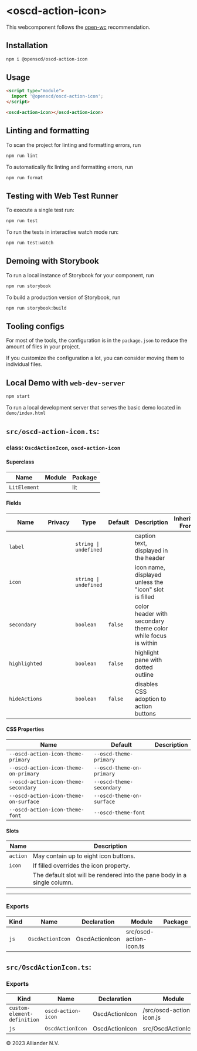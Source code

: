 # \<oscd-action-icon>

This webcomponent follows the [open-wc](https://github.com/open-wc/open-wc) recommendation.

## Installation

```bash
npm i @openscd/oscd-action-icon
```

## Usage

```html
<script type="module">
  import '@openscd/oscd-action-icon';
</script>

<oscd-action-icon></oscd-action-icon>
```

## Linting and formatting

To scan the project for linting and formatting errors, run

```bash
npm run lint
```

To automatically fix linting and formatting errors, run

```bash
npm run format
```

## Testing with Web Test Runner

To execute a single test run:

```bash
npm run test
```

To run the tests in interactive watch mode run:

```bash
npm run test:watch
```

## Demoing with Storybook

To run a local instance of Storybook for your component, run

```bash
npm run storybook
```

To build a production version of Storybook, run

```bash
npm run storybook:build
```

## Tooling configs

For most of the tools, the configuration is in the `package.json` to reduce the amount of files in your project.

If you customize the configuration a lot, you can consider moving them to individual files.

## Local Demo with `web-dev-server`

```bash
npm start
```

To run a local development server that serves the basic demo located in `demo/index.html`


## `src/oscd-action-icon.ts`:

### class: `OscdActionIcon`, `oscd-action-icon`

#### Superclass

| Name         | Module | Package |
| ------------ | ------ | ------- |
| `LitElement` |        | lit     |

#### Fields

| Name          | Privacy | Type                  | Default | Description                                                   | Inherited From |
| ------------- | ------- | --------------------- | ------- | ------------------------------------------------------------- | -------------- |
| `label`       |         | `string \| undefined` |         | caption text, displayed in the header                         |                |
| `icon`        |         | `string \| undefined` |         | icon name, displayed unless the "icon" slot is filled         |                |
| `secondary`   |         | `boolean`             | `false` | color header with secondary theme color while focus is within |                |
| `highlighted` |         | `boolean`             | `false` | highlight pane with dotted outline                            |                |
| `hideActions` |         | `boolean`             | `false` | disables CSS adoption to action buttons                       |                |

#### CSS Properties

| Name                                  | Default                   | Description |
| ------------------------------------- | ------------------------- | ----------- |
| `--oscd-action-icon-theme-primary`    | `--oscd-theme-primary`    |             |
| `--oscd-action-icon-theme-on-primary` | `--oscd-theme-on-primary` |             |
| `--oscd-action-icon-theme-secondary`  | `--oscd-theme-secondary`  |             |
| `--oscd-action-icon-theme-on-surface` | `--oscd-theme-on-surface` |             |
| `--oscd-action-icon-theme-font`       | `--oscd-theme-font`       |             |

#### Slots

| Name     | Description                                                              |
| -------- | ------------------------------------------------------------------------ |
| `action` | May contain up to eight icon buttons.                                    |
| `icon`   | If filled overrides the icon property.                                   |
|          | The default slot will be rendered into the pane body in a single column. |

<hr/>

### Exports

| Kind | Name             | Declaration    | Module                  | Package |
| ---- | ---------------- | -------------- | ----------------------- | ------- |
| `js` | `OscdActionIcon` | OscdActionIcon | src/oscd-action-icon.ts |         |

## `src/OscdActionIcon.ts`:

### Exports

| Kind                        | Name               | Declaration    | Module                   | Package |
| --------------------------- | ------------------ | -------------- | ------------------------ | ------- |
| `custom-element-definition` | `oscd-action-icon` | OscdActionIcon | /src/oscd-action-icon.js |         |
| `js`                        | `OscdActionIcon`   | OscdActionIcon | src/OscdActionIcon.ts    |         |


&copy; 2023 Alliander N.V.
